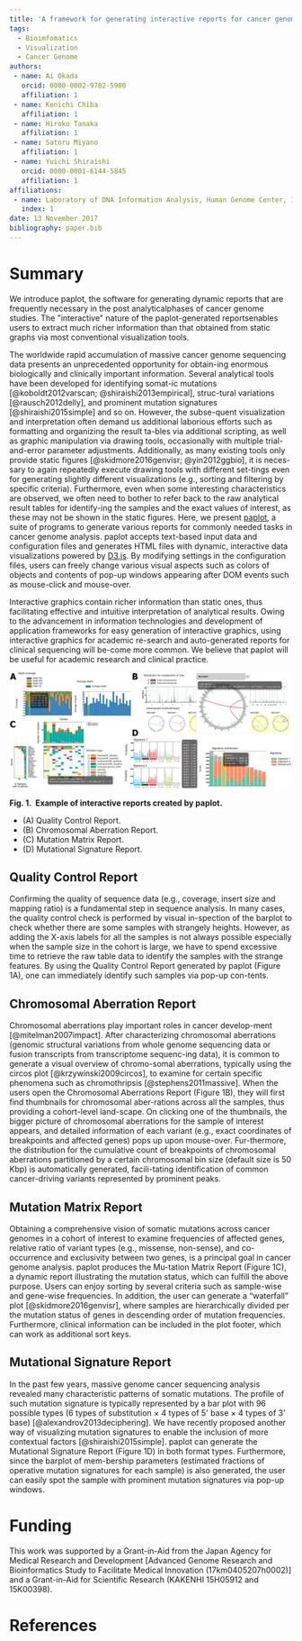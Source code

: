 ```yaml
---
title: 'A framework for generating interactive reports for cancer genome analysis'
tags:
  - Bioimfomatics
  - Visualization
  - Cancer Genome
authors:
 - name: Ai Okada
   orcid: 0000-0002-9782-5900
   affiliation: 1
 - name: Kenichi Chiba
   affiliation: 1
 - name: Hiroko Tanaka
   affiliation: 1
 - name: Satoru Miyano
   affiliation: 1
 - name: Yuichi Shiraishi
   orcid: 0000-0001-6144-5845
   affiliation: 1
affiliations:
 - name: Laboratory of DNA Information Analysis, Human Genome Center, Institute of Medical Science, The University of Tokyo, Tokyo, Japan
   index: 1
date: 13 November 2017
bibliography: paper.bib
---
```


# Summary

We introduce paplot, the software for generating dynamic reports that are frequently necessary in the post analyticalphases of cancer genome studies. The "interactive" nature of the paplot-generated reportsenables users to extract much richer information than that obtained from static graphs via most conventional visualization tools.

The worldwide rapid accumulation of massive cancer genome sequencing data presents an unprecedented opportunity for obtain-ing enormous biologically and clinically important information. Several analytical tools have been developed for identifying somat-ic mutations [@koboldt2012varscan; @shiraishi2013empirical], struc-tural variations [@rausch2012delly], and prominent mutation signatures [@shiraishi2015simple] and so on. 
However, the subse-quent visualization and interpretation often demand us additional laborious efforts such as formatting and organizing the result ta-bles via additional scripting, as well as graphic manipulation via drawing tools, occasionally with multiple trial-and-error parameter adjustments. 
Additionally, as many existing tools only provide static figures [@skidmore2016genvisr; @yin2012ggbio], it is neces-sary to again repeatedly execute drawing tools with different set-tings even for generating slightly different visualizations (e.g., sorting and filtering by specific criteria). 
Furthermore, even when some interesting characteristics are observed, we often need to bother to refer back to the raw analytical result tables for identify-ing the samples and the exact values of interest, as these may not be shown in the static figures.
Here, we present [paplot](https://github.com/Genomon-Project/paplot), a suite of programs to generate various reports for commonly needed tasks in cancer genome analysis. 
paplot accepts text-based input data and configuration files and generates HTML files with dynamic, interactive data visualizations powered by [D3.js](https://d3js.org). 
By modifying settings in the configuration files, users can freely change various visual aspects such as colors of objects and contents of pop-up windows appearing after DOM events such as mouse-click and mouse-over.

Interactive graphics contain richer information than static ones, thus facilitating effective and intuitive interpretation of analytical results. 
Owing to the advancement in information technologies and development of application frameworks for easy generation of interactive graphics, using interactive graphics for academic re-search and auto-generated reports for clinical sequencing will be-come more common. 
We believe that paplot will be useful for academic research and clinical practice.

![Figures](./img/graphs.png)

**Fig. 1. Example of interactive reports created by paplot.**

 - (A) Quality Control Report.
 - (B) Chromosomal Aberration Report.
 - (C) Mutation Matrix Report.
 - (D) Mutational Signature Report.

## Quality Control Report

Confirming the quality of sequence data (e.g., coverage, insert size and mapping ratio) is a fundamental step in sequence analysis. In many cases, the quality control check is performed by visual in-spection of the barplot to check whether there are some samples with strangely heights. However, as adding the X-axis labels for all the samples is not always possible especially when the sample size in the cohort is large, we have to spend excessive time to retrieve the raw table data to identify the samples with the strange features. By using the Quality Control Report generated by paplot (Figure 1A), one can immediately identify such samples via pop-up con-tents.

## Chromosomal Aberration Report

Chromosomal aberrations play important roles in cancer develop-ment [@mitelman2007impact]. 
After characterizing chromosomal aberrations (genomic structural variations from whole genome sequencing data or fusion transcripts from transcriptome sequenc-ing data), it is common to generate a visual overview of chromo-somal aberrations, typically using the circos plot [@krzywinski2009circos], to examine for certain specific phenomena such as chromothripsis [@stephens2011massive]. 
When the users open the Chromosomal Aberrations Report (Figure 1B), they will first find thumbnails for chromosomal aber-rations across all the samples, thus providing a cohort-level land-scape. 
On clicking one of the thumbnails, the bigger picture of chromosomal aberrations for the sample of interest appears, and detailed information of each variant (e.g., exact coordinates of breakpoints and affected genes) pops up upon mouse-over. 
Fur-thermore, the distribution for the cumulative count of breakpoints of chromosomal aberrations partitioned by a certain chromosomal bin size (default size is 50 Kbp) is automatically generated, facili-tating identification of common cancer-driving variants represented by prominent peaks. 

## Mutation Matrix Report

Obtaining a comprehensive vision of somatic mutations across cancer genomes in a cohort of interest to examine frequencies of affected genes, relative ratio of variant types (e.g., missense, non-sense), and co-occurrence and exclusivity between two genes, is a principal goal in cancer genome analysis. 
paplot produces the Mu-tation Matrix Report (Figure 1C), a dynamic report illustrating the mutation status, which can fulfill the above purpose. Users can enjoy sorting by several criteria such as sample-wise and gene-wise frequencies. 
In addition, the user can generate a “waterfall” plot [@skidmore2016genvisr], where samples are hierarchically divided per the mutation status of genes in descending order of mutation frequencies. 
Furthermore, clinical information can be included in the plot footer, which can work as additional sort keys.

## Mutational Signature Report

In the past few years, massive genome cancer sequencing analysis revealed many characteristic patterns of somatic mutations. The profile of such mutation signature is typically represented by a bar plot with 96 possible types (6 types of substitution × 4 types of 5' base × 4 types of 3' base) [@alexandrov2013deciphering]. 
We have recently proposed another way of visualizing mutation signatures to enable the inclusion of more contextual factors [@shiraishi2015simple]. 
paplot can generate the Mutational Signature Report (Figure 1D) in both format types. Furthermore, since the barplot of mem-bership parameters (estimated fractions of operative mutation signatures for each sample) is also generated, the user can easily spot the sample with prominent mutation signatures via pop-up windows.

# Funding

This work was supported by a Grant-in-Aid from the Japan Agency for Medical Research and Development [Advanced Genome Research and Bioinformatics Study to Facilitate Medical Innovation (17km0405207h0002)] and a Grant-in-Aid for Scientific Research (KAKENHI 15H05912 and 15K00398). 

# References
